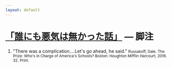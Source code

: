 ```yaml
---
layout: default
---
```


# [「誰にも悪気は無かった話」](http://chibicode.com/the-prize) — 脚注

1. "There was a complication....Let's go ahead, he said." <a id="dHUZQvLn"></a> <small>Russakoff, Dale. The Prize: Who's in Charge of America's Schools? Boston: Houghton Mifflin Harcourt, 2016. 32. Print.</small>
